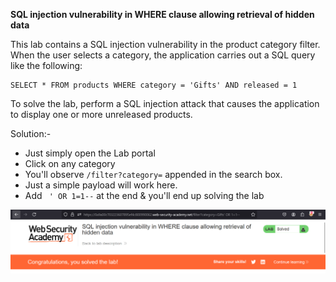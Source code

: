**SQL injection vulnerability in WHERE clause allowing retrieval of hidden data**

 This lab contains a SQL injection vulnerability in the product category filter. When the user selects a category, the application carries out a SQL query like the following:

```
SELECT * FROM products WHERE category = 'Gifts' AND released = 1
```

To solve the lab, perform a SQL injection attack that causes the application to display one or more unreleased products. 


Solution:-

* Just simply open the Lab portal
* Click on any category
* You'll observe ```/filter?category=``` appended in the search box.
* Just a simple payload will work here. 
* Add ``` ' OR 1=1--``` at the end & you'll end up solving the lab

![solution_lab1.png](img_1.png)

